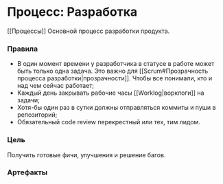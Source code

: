 # Процесс: Разработка
[[Процессы]]
Основной процесс разработки продукта.

### Правила
- В один момент времени у разработчика в статусе в работе может быть только одна задача. Это важно для [[Scrum#Прозрачность процесса разработки|прозрачности]]. Чтобы все понимали, кто и над чем сейчас работает;
- Каждый день закрывать рабочие часы [[Worklog|ворклоги]] на задачи;
- Хотя-бы один раз в сутки должны отправляться коммиты и пуши в репозиторий;
- Обязательный code review перекрестный или тех, тим лидом.

### Цель
Получить готовые фичи, улучшения и решение багов.

### Артефакты
